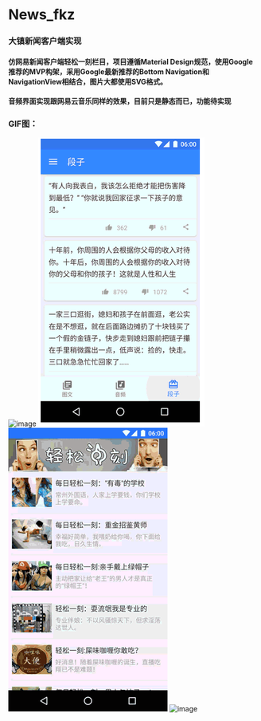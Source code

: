 # News_fkz
### 大镇新闻客户端实现
#### 仿网易新闻客户端轻松一刻栏目，项目遵循Material Design规范，使用Google推荐的MVP构架，采用Google最新推荐的Bottom Navigation和NavigationView相结合，图片大都使用SVG格式。
#### 音频界面实现跟网易云音乐同样的效果，目前只是静态而已，功能待实现 <br>
### GIF图：
![image](https://github.com/fkzdaz/News_fkz/raw/master/GIF/demo04.gif)
![image](https://github.com/fkzdaz/News_fkz/raw/master/GIF/demo01.gif)
![image](https://github.com/fkzdaz/News_fkz/raw/master/GIF/demo02.gif)
![image](https://github.com/fkzdaz/News_fkz/raw/master/GIF/demo03.gif)






